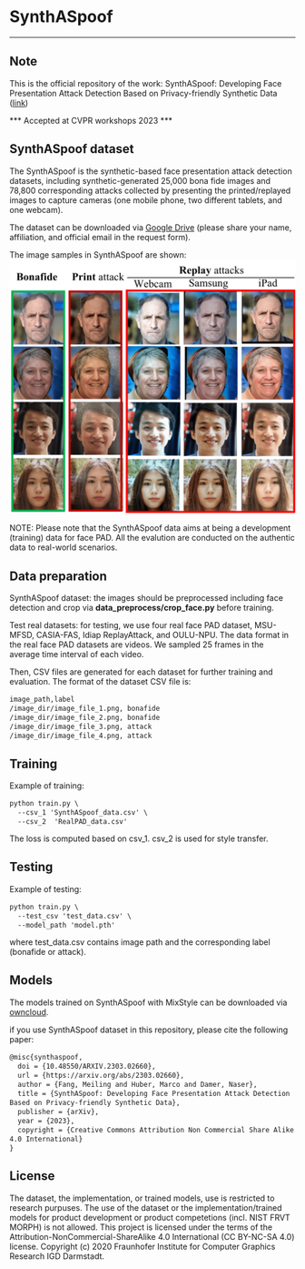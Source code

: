 # SynthASpoof
---
## Note
This is the official repository of the work: SynthASpoof: Developing Face Presentation Attack Detection Based on Privacy-friendly Synthetic Data 
([link](https://arxiv.org/abs/2303.02660))

*** Accepted at CVPR workshops 2023 ***

## SynthASpoof dataset
The SynthASpoof is the synthetic-based face presentation attack detection datasets, including synthetic-generated 25,000 bona fide images and 78,800 corresponding attacks collected by presenting the printed/replayed images to capture cameras (one mobile phone, two different tablets, and one webcam). 

The dataset can be downloaded via [Google Drive](https://drive.google.com/file/d/12s7V6wcY1F-BNlKA1aIVVulz-vj8lcoB/view?usp=share_link) (please share your name, affiliation, and official email in the request form).

The image samples in SynthASpoof are shown:
![grafik](figures/SynPAD_samples.png)

NOTE: Please note that the SynthASpoof data aims at being a development (training) data for face PAD. All the evalution are conducted on the authentic data to real-world scenarios.

## Data preparation
SynthASpoof dataset: the images should be preprocessed including face detection and crop via **data_preprocess/crop_face.py** before training.

Test real datasets: for testing, we use four real face PAD dataset, MSU-MFSD, CASIA-FAS, Idiap ReplayAttack, and OULU-NPU.
The data format in the real face PAD datasets are videos. We sampled 25 frames in the average time interval of each video.  

Then, CSV files are generated for each dataset for further training and evaluation. The format of the dataset CSV file is:
```
image_path,label
/image_dir/image_file_1.png, bonafide
/image_dir/image_file_2.png, bonafide
/image_dir/image_file_3.png, attack
/image_dir/image_file_4.png, attack
```

## Training
Example of training:
```
python train.py \
  --csv_1 'SynthASpoof_data.csv' \
  --csv_2  'RealPAD_data.csv' 
```
The loss is computed based on csv_1. csv_2 is used for style transfer.

## Testing
Example of testing:
```
python train.py \
  --test_csv 'test_data.csv' \
  --model_path 'model.pth'
```
where test_data.csv contains image path and the corresponding label (bonafide or attack).

## Models
The models trained on SynthASpoof with MixStyle can be downloaded via [owncloud](https://owncloud.fraunhofer.de/index.php/s/HnXCtonG0vwfH11).


if you use SynthASpoof dataset in this repository, please cite the following paper:
```
@misc{synthaspoof,
  doi = {10.48550/ARXIV.2303.02660},
  url = {https://arxiv.org/abs/2303.02660},
  author = {Fang, Meiling and Huber, Marco and Damer, Naser},
  title = {SynthASpoof: Developing Face Presentation Attack Detection Based on Privacy-friendly Synthetic Data},
  publisher = {arXiv},
  year = {2023},
  copyright = {Creative Commons Attribution Non Commercial Share Alike 4.0 International}
}
```

## License
The dataset, the implementation, or trained models, use is restricted to research purpuses. The use of the dataset or the implementation/trained models for product development or product competetions (incl. NIST FRVT MORPH) is not allowed. This project is licensed under the terms of the Attribution-NonCommercial-ShareAlike 4.0 International (CC BY-NC-SA 4.0) license. Copyright (c) 2020 Fraunhofer Institute for Computer Graphics Research IGD Darmstadt.
